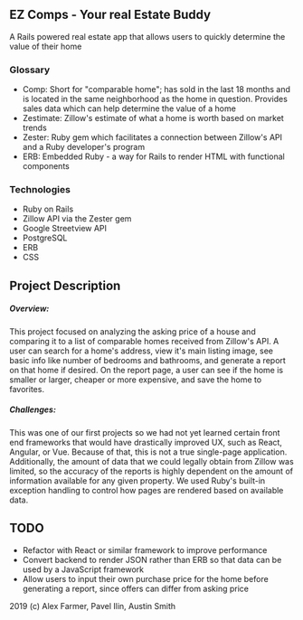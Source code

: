 ## EZ Comps - Your real Estate Buddy
A Rails powered real estate app that allows users to quickly determine the value of their home

### Glossary
* Comp: Short for "comparable home"; has sold in the last 18 months and is located in the same neighborhood as the home in question. Provides sales data which can help determine the value of a home
* Zestimate: Zillow's estimate of what a home is worth based on market trends
* Zester: Ruby gem which facilitates a connection between Zillow's API and a Ruby developer's program
* ERB: Embedded Ruby - a way for Rails to render HTML with functional components

### Technologies
* Ruby on Rails
* Zillow API via the Zester gem
* Google Streetview API
* PostgreSQL
* ERB
* CSS

## Project Description

##### Overview:
This project focused on analyzing the asking price of a house and comparing it to a list of comparable homes received from Zillow's API. A user can search for a home's address, view it's main listing image, see basic info like number of bedrooms and bathrooms, and generate a report on that home if desired. On the report page, a user can see if the home is smaller or larger, cheaper or more expensive, and save the home to favorites.

##### Challenges:
This was one of our first projects so we had not yet learned certain front end frameworks that would have drastically improved UX, such as React, Angular, or Vue. Because of that, this is not a true single-page application. Additionally, the amount of data that we could legally obtain from Zillow was limited, so the accuracy of the reports is highly dependent on the amount of information available for any given property. We used Ruby's built-in exception handling to control how pages are rendered based on available data.

## TODO 
* Refactor with React or similar framework to improve performance
* Convert backend to render JSON rather than ERB so that data can be used by a JavaScript framework
* Allow users to input their own purchase price for the home before generating a report, since offers can differ from asking price

2019 (c) Alex Farmer, Pavel Ilin, Austin Smith
